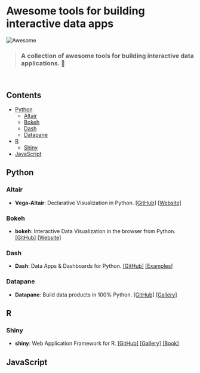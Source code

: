 # Awesome tools for building interactive data apps

![Awesome](https://cdn.rawgit.com/sindresorhus/awesome/d7305f38d29fed78fa85652e3a63e154dd8e8829/media/badge.svg)

> ### A collection of awesome tools for building interactive data applications. :tada:

<br>


## Contents
- [Python](#python)
    - [Altair](#altair)
    - [Bokeh](#bokeh)
    - [Dash](#dash)
    - [Datapane](#datapane)
- [R](#r)
    - [Shiny](#shiny)
- [JavaScript](#javascript)

## Python

### Altair
- **Vega-Altair**: Declarative Visualization in Python. [[GitHub]](https://github.com/altair-viz/altair) [[Website]](https://altair-viz.github.io/)

### Bokeh
- **bokeh**: Interactive Data Visualization in the browser from Python. [[GitHub]](https://github.com/bokeh/bokeh) [[Website]](https://bokeh.org/)

### Dash
- **Dash**: Data Apps & Dashboards for Python. [[GitHub]](https://github.com/plotly/dash) [[Examples]](https://plotly.com/examples/)

### Datapane
- **Datapane**: Build data products in 100% Python. [[GitHub]](https://github.com/datapane) [[Gallery]](https://datapane.com/gallery)


## R

### Shiny
- **shiny**: Web Application Framework for R. [[GitHub]](https://github.com/rstudio/shiny) [[Gallery]](https://shiny.rstudio.com/gallery/) [[Book]](https://mastering-shiny.org/)


## JavaScript
